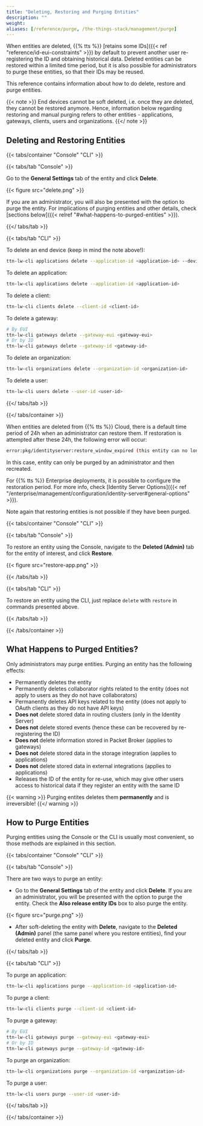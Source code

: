 ```yaml
---
title: "Deleting, Restoring and Purging Entities"
description: ""
weight:
aliases: [/reference/purge, /the-things-stack/management/purge]
---
```


When entities are deleted, {{% tts %}} [retains some IDs]({{< ref "reference/id-eui-constraints" >}}) by default to prevent another user re-registering the ID and obtaining historical data. Deleted entities can be restored within a limited time period, but it is also possible for administrators to purge these entities, so that their IDs may be reused.

This reference contains information about how to do delete, restore and purge entities.

<!--more-->

{{< note >}} End devices cannot be soft deleted, i.e. once they are deleted, they cannot be restored anymore. Hence, information below regarding restoring and manual purging refers to other entities - applications, gateways, clients, users and organizations. {{</ note >}}

## Deleting and Restoring Entities

{{< tabs/container "Console" "CLI" >}}

{{< tabs/tab "Console" >}}

Go to the **General Settings** tab of the entity and click **Delete**.

{{< figure src="delete.png" >}}

If you are an administrator, you will also be presented with the option to purge the entity. For implications of purging entities and other details, check [sections below]({{< relref "#what-happens-to-purged-entities" >}}).

{{</ tabs/tab >}}

{{< tabs/tab "CLI" >}}

To delete an end device (keep in mind the note above!):

```bash
ttn-lw-cli applications delete --application-id <application-id> --device-id <device-id>
```

To delete an application:

```bash
ttn-lw-cli applications delete --application-id <application-id>
```

To delete a client:

```bash
ttn-lw-cli clients delete --client-id <client-id>
```

To delete a gateway:

```bash
# By EUI
ttn-lw-cli gateways delete --gateway-eui <gateway-eui>
# Or by ID
ttn-lw-cli gateways delete --gateway-id <gateway-id>
```

To delete an organization:

```bash
ttn-lw-cli organizations delete --organization-id <organization-id>
```

To delete a user:

```bash
ttn-lw-cli users delete --user-id <user-id>
```

{{</ tabs/tab >}}

{{</ tabs/container >}}

When entities are deleted from {{% tts %}} Cloud, there is a default time period of 24h when an administrator can restore them. If restoration is attempted after these 24h, the following error will occur:

```bash
error:pkg/identityserver:restore_window_expired (this entity can no longer be restored)
```

In this case, entity can only be purged by an administrator and then recreated.

For {{% tts %}} Enterprise deployments, it is possible to configure the restoration period. For more info, check [Identity Server Options]({{< ref "/enterprise/management/configuration/identity-server#general-options" >}}).

Note again that restoring entities is not possible if they have been purged.

{{< tabs/container "Console" "CLI" >}}

{{< tabs/tab "Console" >}}

To restore an entity using the Console, navigate to the **Deleted (Admin)** tab for the entity of interest, and click **Restore**.

{{< figure src="restore-app.png" >}}

{{< /tabs/tab >}}

{{< tabs/tab "CLI" >}}

To restore an entity using the CLI, just replace `delete` with `restore` in commands presented above.

{{< /tabs/tab >}}

{{< /tabs/container >}}

## What Happens to Purged Entities?

Only administrators may purge entities. Purging an entity has the following effects:

- Permanently deletes the entity
- Permanently deletes collaborator rights related to the entity (does not apply to users as they do not have collaborators)
- Permanently deletes API keys related to the entity (does not apply to OAuth clients as they do not have API keys)
- **Does not** delete stored data in routing clusters (only in the Identity Server)
- **Does not** delete stored events (hence these can be recovered by re-registering the ID)
- **Does not** delete information stored in Packet Broker (applies to gateways)
- **Does not** delete stored data in the storage integration (applies to applications)
- **Does not** delete stored data in external integrations (applies to applications)
- Releases the ID of the entity for re-use, which may give other users access to historical data if they register an entity with the same ID

{{< warning >}}
Purging entites deletes them **permanently** and is irreversible!
{{</ warning >}}

## How to Purge Entities

Purging entities using the Console or the CLI is usually most convenient, so those methods are explained in this section.

{{< tabs/container "Console" "CLI" >}}

{{< tabs/tab "Console" >}}

There are two ways to purge an entity:

- Go to the **General Settings** tab of the entity and click **Delete**. If you are an administrator, you will be presented with the option to purge the entity. Check the **Also release entity IDs** box to also purge the entity.

{{< figure src="purge.png" >}}

- After soft-deleting the entity with **Delete**, navigate to the **Deleted (Admin)** panel (the same panel where you restore entities), find your deleted entity and click **Purge**.

{{</ tabs/tab >}}

{{< tabs/tab "CLI" >}}

To purge an application:

```bash
ttn-lw-cli applications purge --application-id <application-id>
```

To purge a client:

```bash
ttn-lw-cli clients purge --client-id <client-id>
```

To purge a gateway:

```bash
# By EUI
ttn-lw-cli gateways purge --gateway-eui <gateway-eui>
# Or by ID
ttn-lw-cli gateways purge --gateway-id <gateway-id>
```

To purge an organization:

```bash
ttn-lw-cli organizations purge --organization-id <organization-id>
```

To purge a user:

```bash
ttn-lw-cli users purge --user-id <user-id>
```

{{</ tabs/tab >}}

{{</ tabs/container >}}
